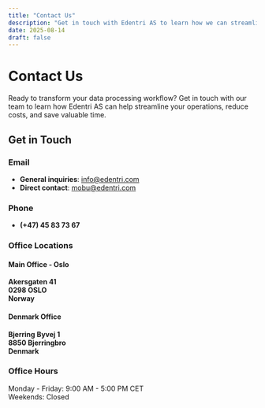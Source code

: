 ```yaml
---
title: "Contact Us"
description: "Get in touch with Edentri AS to learn how we can streamline your data flow and transform your workflows"
date: 2025-08-14
draft: false
---
```


# Contact Us

Ready to transform your data processing workflow? Get in touch with our team to learn how Edentri AS can help streamline your operations, reduce costs, and save valuable time.

## Get in Touch

### Email
- **General inquiries**: [info@edentri.com](mailto:info@edentri.com)
- **Direct contact**: [mobu@edentri.com](mailto:mobu@edentri.com)

### Phone
- **(+47) 45 83 73 67**

### Office Locations

#### Main Office - Oslo
**Akersgaten 41**  
**0298 OSLO**  
**Norway**

#### Denmark Office
**Bjerring Byvej 1**  
**8850 Bjerringbro**  
**Denmark**

### Office Hours
Monday - Friday: 9:00 AM - 5:00 PM CET  
Weekends: Closed